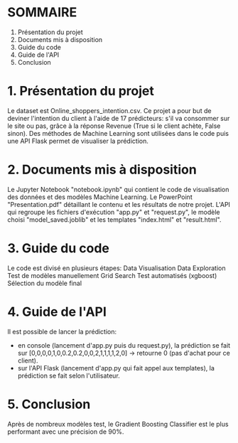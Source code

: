 

# SOMMAIRE

1. Présentation du projet
2. Documents mis à disposition
3. Guide du code
4. Guide de l'API
5. Conclusion


# 1. Présentation du projet

Le dataset est Online_shoppers_intention.csv. 
Ce projet a pour but de deviner l'intention du client à l'aide de 17 prédicteurs: s'il va consommer sur le site ou pas, grâce à la réponse Revenue (True si le client achète, False sinon).
Des méthodes de Machine Learning sont utilisées dans le code puis une API Flask permet de visualiser la prédiction.

# 2. Documents mis à disposition

Le Jupyter Notebook "notebook.ipynb" qui contient le code de visualisation des données et des modèles Machine Learning.
Le PowerPoint "Presentation.pdf" détaillant le contenu et les résultats de notre projet.
L'API qui regroupe les fichiers d'exécution "app.py" et "request.py", le modèle choisi "model_saved.joblib" et les templates "index.html" et "result.html".

# 3. Guide du code

Le code est divisé en plusieurs étapes:
Data Visualisation
Data Exploration
Test de modèles manuellement
Grid Search
Test automatisés (xgboost)
Sélection du modèle final

# 4. Guide de l'API

Il est possible de lancer la prédiction: 
- en console (lancement d'app.py puis du request.py), la prédiction se fait sur [0,0,0,0,1,0,0.2,0.2,0,0,2,1,1,1,1,2,0] -> retourne 0 (pas d'achat pour ce client).
- sur l'API Flask (lancement d'app.py qui fait appel aux templates), la prédiction se fait selon l'utilisateur.

# 5. Conclusion

Après de nombreux modèles test, le Gradient Boosting Classifier est le plus performant avec une précision de 90%.
